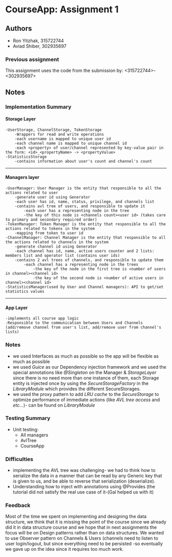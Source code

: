 
# CourseApp: Assignment 1

## Authors
* Ron Yitzhak, 315722744
* Aviad Shiber, 302935697

### Previous assignment
This assignment uses the code from the submission by: <315722744\>-<302935697\>

## Notes

### Implementation Summary
#### Storage Layer
    -UserStorage, ChannelStorage, TokenStorage
        -Wrappers for read and write operations
        -each username is mapped to unique user id
        -each channel name is mapped to unique channel id
        -each <property> of user/channel represented by key-value pair in the form: <id>_<propertyName> -> <propertyValue>
    -StatisticsStorage
        -contains information about user's count and channel's count
***
#### Managers layer
    -UserManager: User Manager is the entity that responsible to all the actions related to user
        -generate user id using Generator
        -each user has id, name, status, privilege, and channels list
        -contains avl tree of users, and responsible to update it
            -each user has a representing node in the tree
            -the key of this node is <channels count><user id> (takes care to primary and secondary required order)
    -TokenManager: Token Manager is the entity that responsible to all the actions related to tokens in the system
        -mapping from token to user id
    -ChannelManager: Channel Manager is the entity that responsible to all the actions related to channels in the system
        -generate channel id using Generator
        -each channel has id, name, active users counter and 2 lists: members list and operator list (contains user ids)
        -contains 2 avl trees of channels, and responsible to update them
            -each channel has a representing node in the trees
                -the key of the node in the first tree is <number of users in channel><channel id>
                -the key of the second node is <number of active users in channel><channel id>
    -StatisticsManager(used by User and Channel managers): API to get/set statistics values

*** 

#### App Layer
    -implements all course app logic
    -Responsible to the communication between Users and Channels
    (add/remove channel from user's list, add/remove user from channel's lists)

### Notes
* we used Interfaces as much as possible so the app will be flexible  as much as possible
* we used *Guice* as our Dependency injection framework and we used the special annotations like *@Singleton* on the Manager & *StorageLayer*  since there is no need more than one instance of them, each Storage entity is injected once by using the *SecureStorageFactory* in the *LibraryModule* which provides the different SecureStorages.
* we used the proxy pattern to add *LRU cache* to the *SecureStorage* to optimize performance of immediate actions (like *AVL tree access* and *etc...*)- can be found on *LibraryModule*

### Testing Summary
- Unit testing:
  - All managers
  - AvlTree
  - CourseApp

### Difficulties
- implementing the AVL tree was challenging- we had to think how to serialize the data in a manner that can be read by any Generic key that is given to us, and be able to reverse that serialization (deserialize).  
- Understanding how to inject with annotations using @Provides (the tutorial did not satisfy the real use case of it-(Gal helped us with it)  

### Feedback
Most of the time we spent on implementing and designing the data structure, we think that it is missing the point of the course since we already did it in  data structure course and we hope that in next assignments the focus will be on Design patterns rather than on  data structures.
We wanted to use Observer pattern on Channels & Users (channels need to listen to user login/logout, but since everything need to be persisted -so eventually we gave up on the idea since it requires too much work.
